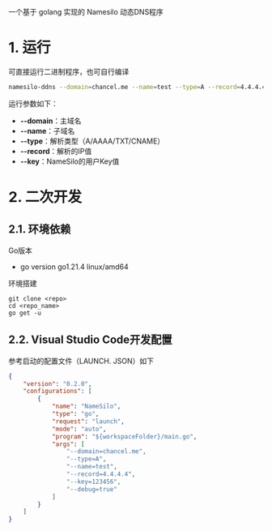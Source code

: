 一个基于 golang 实现的 Namesilo 动态DNS程序

# 1. 运行
可直接运行二进制程序，也可自行编译

```bash
namesilo-ddns --domain=chancel.me --name=test --type=A --record=4.4.4.4 --key=123456
```

运行参数如下：

* **--domain**：主域名
* **--name**：子域名
* **--type**：解析类型（A/AAAA/TXT/CNAME）
* **--record**：解析的IP值
* **--key**：NameSilo的用户Key值


# 2. 二次开发
## 2.1. 环境依赖
Go版本
* go version go1.21.4 linux/amd64

环境搭建
```shell
git clone <repo>
cd <repo_name>
go get -u
```

## 2.2. Visual Studio Code开发配置
参考启动的配置文件（LAUNCH. JSON）如下
```json
{
    "version": "0.2.0",
    "configurations": [
        {
            "name": "NameSilo",
            "type": "go",
            "request": "launch",
            "mode": "auto",
            "program": "${workspaceFolder}/main.go",
            "args": [
                "--domain=chancel.me",
                "--type=A",
                "--name=test",
                "--record=4.4.4.4",
                "--key=123456",
                "--debug=true"
            ]
        }
    ]
}
```